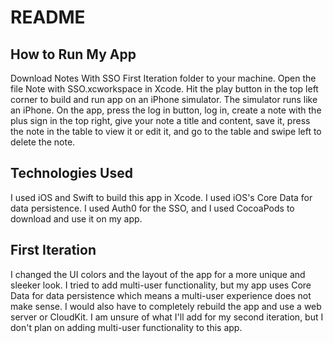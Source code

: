 # README
## How to Run My App
Download Notes With SSO First Iteration folder to your machine. Open the file Note with SSO.xcworkspace in Xcode. Hit the play button in the top left corner to build and run app on an iPhone simulator. The simulator runs like an iPhone. On the app, press the log in button, log in, create a note with the plus sign in the top right, give your note a title and content, save it, press the note in the table to view it or edit it, and go to the table and swipe left to delete the note.

## Technologies Used
I used iOS and Swift to build this app in Xcode. I used iOS's Core Data for data persistence. I used Auth0 for the SSO, and I used CocoaPods to download and use it on my app. 

## First Iteration
I changed the UI colors and the layout of the app for a more unique and sleeker look. I tried to add multi-user functionality, but my app uses Core Data for data persistence which means a multi-user experience does not make sense. I would also have to completely rebuild the app and use a web server or CloudKit. I am unsure of what I'll add for my second iteration, but I don't plan on adding multi-user functionality to this app.
